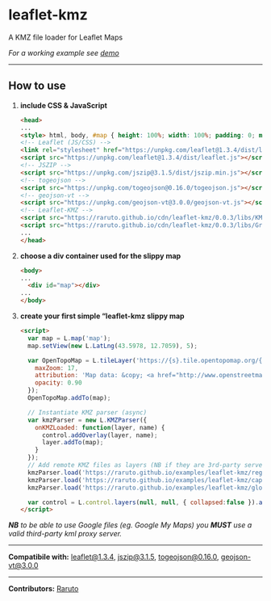 # leaflet-kmz
A KMZ file loader for Leaflet Maps

_For a working example see [demo](https://raruto.github.io/examples/leaflet-kmz/leaflet-kmz.html)_

---

## How to use

1. **include CSS & JavaScript**
    ```html
    <head>
    ...
    <style> html, body, #map { height: 100%; width: 100%; padding: 0; margin: 0; } </style>
    <!-- Leaflet (JS/CSS) -->
    <link rel="stylesheet" href="https://unpkg.com/leaflet@1.3.4/dist/leaflet.css">
    <script src="https://unpkg.com/leaflet@1.3.4/dist/leaflet.js"></script>
    <!-- JSZIP -->
    <script src="https://unpkg.com/jszip@3.1.5/dist/jszip.min.js"></script>
    <!-- togeojson -->
    <script src="https://unpkg.com/togeojson@0.16.0/togeojson.js"></script>
    <!-- geojson-vt -->
    <script src="https://unpkg.com/geojson-vt@3.0.0/geojson-vt.js"></script>
    <!-- Leaflet-KMZ -->
    <script src="https://raruto.github.io/cdn/leaflet-kmz/0.0.3/libs/KMZParser.js"></script>
    <script src="https://raruto.github.io/cdn/leaflet-kmz/0.0.3/libs/GridLayer.GeoJSON.js"></script>
    ...
    </head>
    ```
2. **choose a div container used for the slippy map**
    ```html
    <body>
    ...
	  <div id="map"></div>
    ...
    </body>
    ```
3. **create your first simple “leaflet-kmz slippy map**
    ```html
    <script>
      var map = L.map('map');
      map.setView(new L.LatLng(43.5978, 12.7059), 5);

      var OpenTopoMap = L.tileLayer('https://{s}.tile.opentopomap.org/{z}/{x}/{y}.png', {
        maxZoom: 17,
        attribution: 'Map data: &copy; <a href="http://www.openstreetmap.org/copyright">OpenStreetMap</a>, <a href="http://viewfinderpanoramas.org">SRTM</a> | Map style: &copy; <a href="https://opentopomap.org">OpenTopoMap</a> (<a href="https://creativecommons.org/licenses/by-sa/3.0/">CC-BY-SA</a>)',
        opacity: 0.90
      });
      OpenTopoMap.addTo(map);

      // Instantiate KMZ parser (async)
      var kmzParser = new L.KMZParser({
        onKMZLoaded: function(layer, name) {
          control.addOverlay(layer, name);
          layer.addTo(map);
        }
      });
      // Add remote KMZ files as layers (NB if they are 3rd-party servers, they MUST have CORS enabled)
      kmzParser.load('https://raruto.github.io/examples/leaflet-kmz/regioni.kmz');
      kmzParser.load('https://raruto.github.io/examples/leaflet-kmz/capitali.kmz');
      kmzParser.load('https://raruto.github.io/examples/leaflet-kmz/globe.kmz');

      var control = L.control.layers(null, null, { collapsed:false }).addTo(map);
    </script>
    ```

_**NB** to be able to use Google files (eg. Google My Maps) you **MUST** use a valid third-party kml proxy server._

---

**Compatibile with:** leaflet@1.3.4, jszip@3.1.5, togeojson@0.16.0, geojson-vt@3.0.0

---

**Contributors:** [Raruto](https://github.com/Raruto)
